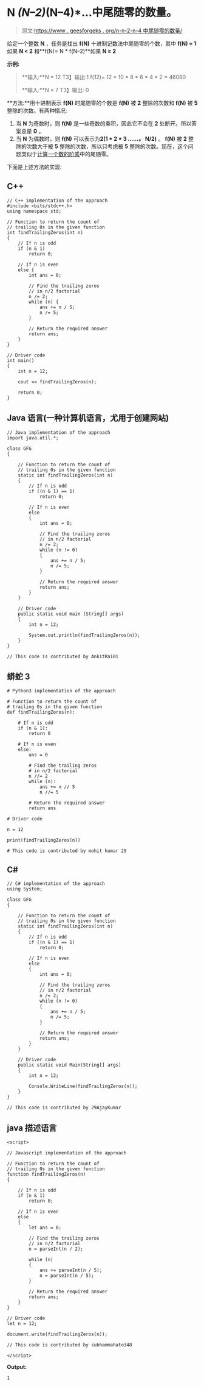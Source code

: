 # N *(N–2)*(N–4)*…中尾随零的数量。

> 原文:[https://www . geesforgeks . org/n-n-2-n-4 中尾随零的数量/](https://www.geeksforgeeks.org/number-of-trailing-zeros-in-n-n-2-n-4/)

给定一个整数 **N** ，任务是找出 **f(N)** 十进制记数法中尾随零的个数，其中 **f(N) = 1** 如果 **N < 2** 和**f(N)= N * f(N–2)**如果 **N ≥ 2**

**示例:**

> **输入:**N = 12
> T3】输出:1
> f(12)= 12 * 10 * 8 * 6 * 4 * 2 = 46080
> 
> **输入:**N = 7
> T3】输出: 0

**方法:**用十进制表示 **f(N)** 时尾随零的个数是 **f(N)** 被 **2** 整除的次数和 **f(N)** 被 **5** 整除的次数。有两种情况:

1.  当 **N** 为奇数时，则 **f(N)** 是一些奇数的乘积，因此它不会在 **2** 处断开。所以答案总是 **0** 。
2.  当 **N** 为偶数时，则 **f(N)** 可以表示为**2(1 * 2 * 3 *……。* N/2)** 。 **f(N)** 被 **2** 整除的次数大于被 **5** 整除的次数，所以只考虑被 **5** 整除的次数。现在，这个问题类似于[计算一个数的阶乘](https://www.geeksforgeeks.org/count-trailing-zeroes-factorial-number/)中的尾随零。

下面是上述方法的实现:

## C++

```
// C++ implementation of the approach
#include <bits/stdc++.h>
using namespace std;

// Function to return the count of
// trailing 0s in the given function
int findTrailingZeros(int n)
{
    // If n is odd
    if (n & 1)
        return 0;

    // If n is even
    else {
        int ans = 0;

        // Find the trailing zeros
        // in n/2 factorial
        n /= 2;
        while (n) {
            ans += n / 5;
            n /= 5;
        }

        // Return the required answer
        return ans;
    }
}

// Driver code
int main()
{
    int n = 12;

    cout << findTrailingZeros(n);

    return 0;
}
```

## Java 语言(一种计算机语言，尤用于创建网站)

```
// Java implementation of the approach
import java.util.*;

class GFG
{

    // Function to return the count of
    // trailing 0s in the given function
    static int findTrailingZeros(int n)
    {
        // If n is odd
        if ((n & 1) == 1)
            return 0;

        // If n is even
        else
        {
            int ans = 0;

            // Find the trailing zeros
            // in n/2 factorial
            n /= 2;
            while (n != 0)
            {
                ans += n / 5;
                n /= 5;
            }

            // Return the required answer
            return ans;
        }
    }

    // Driver code
    public static void main (String[] args)
    {
        int n = 12;

        System.out.println(findTrailingZeros(n));
    }
}

// This code is contributed by AnkitRai01
```

## 蟒蛇 3

```
# Python3 implementation of the approach

# Function to return the count of
# trailing 0s in the given function
def findTrailingZeros(n):

    # If n is odd
    if (n & 1):
        return 0

    # If n is even
    else:
        ans = 0

        # Find the trailing zeros
        # in n/2 factorial
        n //= 2
        while (n):
            ans += n // 5
            n //= 5

        # Return the required answer
        return ans

# Driver code

n = 12

print(findTrailingZeros(n))

# This code is contributed by mohit kumar 29
```

## C#

```
// C# implementation of the approach
using System;

class GFG
{

    // Function to return the count of
    // trailing 0s in the given function
    static int findTrailingZeros(int n)
    {
        // If n is odd
        if ((n & 1) == 1)
            return 0;

        // If n is even
        else
        {
            int ans = 0;

            // Find the trailing zeros
            // in n/2 factorial
            n /= 2;
            while (n != 0)
            {
                ans += n / 5;
                n /= 5;
            }

            // Return the required answer
            return ans;
        }
    }

    // Driver code
    public static void Main(String[] args)
    {
        int n = 12;

        Console.WriteLine(findTrailingZeros(n));
    }
}

// This code is contributed by 29AjayKumar
```

## java 描述语言

```
<script>

// Javascript implementation of the approach

// Function to return the count of
// trailing 0s in the given function
function findTrailingZeros(n)
{

    // If n is odd
    if (n & 1)
        return 0;

    // If n is even
    else
    {
        let ans = 0;

        // Find the trailing zeros
        // in n/2 factorial
        n = parseInt(n / 2);

        while (n)
        {
            ans += parseInt(n / 5);
            n = parseInt(n / 5);
        }

        // Return the required answer
        return ans;
    }
}

// Driver code
let n = 12;

document.write(findTrailingZeros(n));

// This code is contributed by subhammahato348

</script>
```

**Output:** 

```
1
```